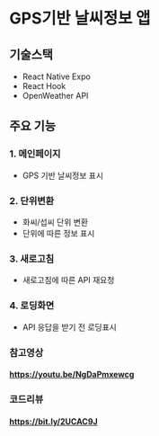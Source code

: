 # GPS기반 날씨정보 앱

## 기술스택

- React Native Expo
- React Hook
- OpenWeather API

## 주요 기능

### 1. 메인페이지
- GPS 기반 날씨정보 표시

### 2. 단위변환
- 화씨/섭씨 단위 변환
- 단위에 따른 정보 표시

### 3. 새로고침
- 새로고침에 따른 API 재요청

### 4. 로딩화면
- API 응답을 받기 전 로딩표시

### 참고영상
#### https://youtu.be/NgDaPmxewcg

### 코드리뷰
#### https://bit.ly/2UCAC9J
